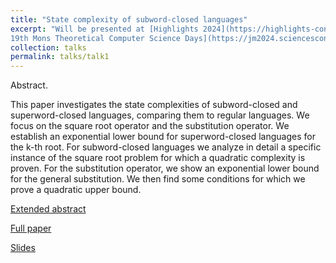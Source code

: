 ```yaml
---
title: "State complexity of subword-closed languages"
excerpt: "Will be presented at [Highlights 2024](https://highlights-conference.org/2024/cfp) and [	
19th Mons Theoretical Computer Science Days](https://jm2024.sciencesconf.org)"
collection: talks
permalink: talks/talk1
---
```


Abstract.

This paper investigates the state complexities of subword-closed and
superword-closed languages, comparing them to regular languages. We focus on
the square root operator and the substitution operator. We establish an exponential
lower bound for superword-closed languages for the k-th root. For subword-closed
languages we analyze in detail a specific instance of the square root problem for
which a quadratic complexity is proven. For the substitution operator, we show
an exponential lower bound for the general substitution. We then find some conditions for which we prove a quadratic upper bound.

[Extended abstract](/files/resume_lncs.pdf)

[Full paper](files/papier_lncs.pdf)

[Slides](files/Slides_state_complexity.pdf)
